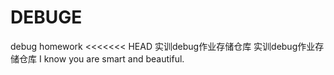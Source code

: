 # DEBUGE
debug homework
<<<<<<< HEAD
实训debug作业存储仓库
实训debug作业存储仓库
I know you are smart and beautiful.
